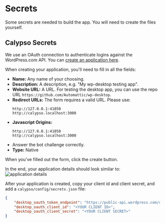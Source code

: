 # Secrets

Some secrets are needed to build the app. You will need to create the files yourself.

## Calypso Secrets

We use an OAuth connection to authenticate logins against the WordPress.com API.
You can [create an application here](https://developer.wordpress.com/apps/new/).

When creating your application, you'll need to fill in all the fields:

* **Name:** Any name of your choosing.
* **Description:** A description, e.g. "My wp-desktop testing app".
* **Website URL:** A URL. For testing the desktop app, you can use the repo URL
  `https://github.com/Automattic/wp-desktop`.
* **Redirect URLs:** The form requires a valid URL. Please use:
	```
	http://127.0.0.1:41050
	http://calypso.localhost:3000
	```
* **Javascript Origins:**
	```
	http://127.0.0.1:41050
	http://calypso.localhost:3000
	```
* Answer the bot challenge correctly.
* **Type:** Native

When you've filled out the form, click the create button.

In the end, your application details should look similar to:
![application details](../.github/images/secrets.png)

After your application is created, copy your client id and client secret, and add a
`calypso/config/secrets.json` file:

```json
{
	"desktop_oauth_token_endpoint": "https://public-api.wordpress.com/oauth2/token",
	"desktop_oauth_client_id": "<YOUR CLIENT ID>",
	"desktop_oauth_client_secret": "<YOUR CLIENT SECRET>"
}
```